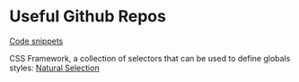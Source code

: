# Useful Github Repos

[Code snippets](https://github.com/flexdinesh/code-cheatsheet/tree/master/CSS)

CSS Framework, a collection of selectors that can be used to define globals styles: [Natural Selection](https://github.com/frontaid/natural-selection)

